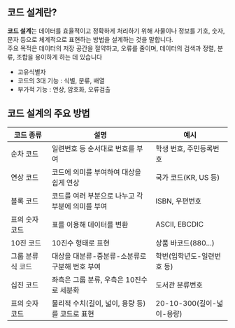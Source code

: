 ## 코드 설계란?

**코드 설계**는 데이터를 효율적이고 정확하게 처리하기 위해 사물이나 정보를 기호, 숫자, 문자 등으로 체계적으로 표현하는 방법을 설계하는 것을 말합니다.  
주요 목적은 데이터의 저장 공간을 절약하고, 오류를 줄이며, 데이터의 검색과 정렬, 분류, 조합을 용이하게 하는 데 있습니다

- 고유식별자
- 코드의 3대 기능 : 식별, 분류, 배열
- 부가적 기능 : 연상, 암호화, 오류검출

## 코드 설계의 주요 방법

|코드 종류|설명|예시|
|---|---|---|
|순차 코드|일련번호 등 순서대로 번호를 부여|학생 번호, 주민등록번호|
|연상 코드|코드에 의미를 부여하여 대상을 쉽게 연상|국가 코드(KR, US 등)|
|블록 코드|코드를 여러 부분으로 나누고 각 부분에 의미를 부여|ISBN, 우편번호|
|표의 숫자 코드|표를 이용해 데이터를 변환|ASCII, EBCDIC|
|10진 코드|10진수 형태로 표현|상품 바코드(880...)|
|그룹 분류식 코드|대상을 대분류-중분류-소분류로 구분해 번호 부여|학번(입학년도-일련번호 등)|
|십진 코드|좌측은 그룹 분류, 우측은 10진수로 세분화|도서관 분류번호|
|표의 숫자 코드|물리적 수치(길이, 넓이, 용량 등)를 코드로 표현|20-10-300(길이-넓이-용량)|
